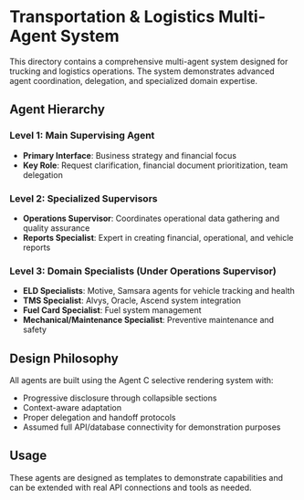 # Transportation & Logistics Multi-Agent System

This directory contains a comprehensive multi-agent system designed for trucking and logistics operations. The system demonstrates advanced agent coordination, delegation, and specialized domain expertise.

## Agent Hierarchy

### Level 1: Main Supervising Agent
- **Primary Interface**: Business strategy and financial focus
- **Key Role**: Request clarification, financial document prioritization, team delegation

### Level 2: Specialized Supervisors
- **Operations Supervisor**: Coordinates operational data gathering and quality assurance
- **Reports Specialist**: Expert in creating financial, operational, and vehicle reports

### Level 3: Domain Specialists (Under Operations Supervisor)
- **ELD Specialists**: Motive, Samsara agents for vehicle tracking and health
- **TMS Specialist**: Alvys, Oracle, Ascend system integration
- **Fuel Card Specialist**: Fuel system management
- **Mechanical/Maintenance Specialist**: Preventive maintenance and safety

## Design Philosophy

All agents are built using the Agent C selective rendering system with:
- Progressive disclosure through collapsible sections
- Context-aware adaptation
- Proper delegation and handoff protocols
- Assumed full API/database connectivity for demonstration purposes

## Usage

These agents are designed as templates to demonstrate capabilities and can be extended with real API connections and tools as needed.